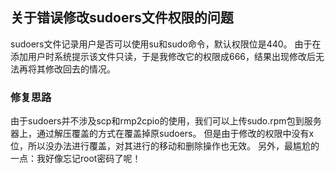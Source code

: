 ## 关于错误修改sudoers文件权限的问题
sudoers文件记录用户是否可以使用su和sudo命令，默认权限位是440。
由于在添加用户时系统提示该文件只读，于是我修改它的权限成666，结果出现修改后无法再将其修改回去的情况。
### 修复思路
由于sudoers并不涉及scp和rmp2cpio的使用，我们可以上传sudo.rpm包到服务器上，通过解压覆盖的方式在覆盖掉原sudoers。
但是由于修改的权限中没有x位，所以没办法进行覆盖，对其进行的移动和删除操作也无效。
另外，最尴尬的一点：我好像忘记root密码了呢！